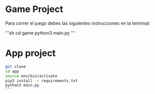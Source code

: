 # Game  Project

Para correr el juego debes las siguientes instrucciones en la terminal:

'''sh
cd game 
python3 main.py
'''

# App project

````sh 
git clone 
cd app
source env/bin/activate
pip3 install -r requirements.txt
python3 main.py
```
